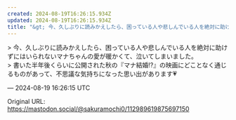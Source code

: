 ```yaml
---
created: 2024-08-19T16:26:15.934Z
updated: 2024-08-19T16:26:15.934Z
title: "&gt; 今、久しぶりに読みかえしたら、困っている人や悲しんでいる人を絶対に助け[...]"
---
```


<p>&gt; 今、久しぶりに読みかえしたら、困っている人や悲しんでいる人を絶対に助けずにはいられないマナちゃんの愛が暖かくて、泣いてしまいました。<br />&gt; 書いた半年後くらいに公開された秋の『マナ結婚!?』の映画にどことなく通じるものがあって、不思議な気持ちになった思い出があります💗</p>

&mdash; 2024-08-19 16:26:15 UTC

Original URL: https://mastodon.social/@sakuramochi0/112989619875697150
